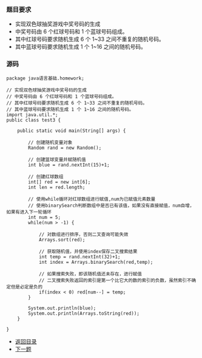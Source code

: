 ### 题目要求
+ 实现双色球抽奖游戏中奖号码的生成
+ 中奖号码由 6 个红球号码和 1 个蓝球号码组成。 
+ 其中红球号码要求随机生成 6 个 1~33 之间不重复的随机号码。 
+ 其中蓝球号码要求随机生成 1 个 1~16 之间的随机号码。
### 源码
```
package java语言基础.homework;

// 实现双色球抽奖游戏中奖号码的生成
// 中奖号码由 6 个红球号码和 1 个蓝球号码组成。 
// 其中红球号码要求随机生成 6 个 1~33 之间不重复的随机号码。 
// 其中蓝球号码要求随机生成 1 个 1~16 之间的随机号码。
import java.util.*;
public class test3 {

    public static void main(String[] args) {

        // 创建随机变量对象
        Random rand = new Random();

        // 创建篮球变量并赋随机值
        int blue = rand.nextInt(15)+1;

        // 创建红球数组
        int[] red = new int[6];
        int len = red.length;

        // 使用while循环对红球数组进行赋值,num为已赋值元素数量
        // 使用binarySearch判断数组中是否已有该值，如果没有直接赋值，num自增，如果有进入下一轮循环
        int num = 5;
        while(num > -1) {

            // 对数组进行排序，否则二叉查询可能失效
            Arrays.sort(red);

            // 获取随机值，并使用index保存二叉搜索结果
            int temp = rand.nextInt(32)+1;
            int index = Arrays.binarySearch(red,temp);

            // 如果搜索失败，即该随机值还未存在，进行赋值
            // 二叉搜索失败返回的索引是第一个比它大的数的索引的负数，虽然索引不确定但是必定是负的
            if(index < 0) red[num--] = temp;
        }

        System.out.println(blue);
        System.out.println(Arrays.toString(red));
    }

}
```

+ <a href="../../index.md">返回目录</a>
+ <a href="./test4.md">下一题</a>